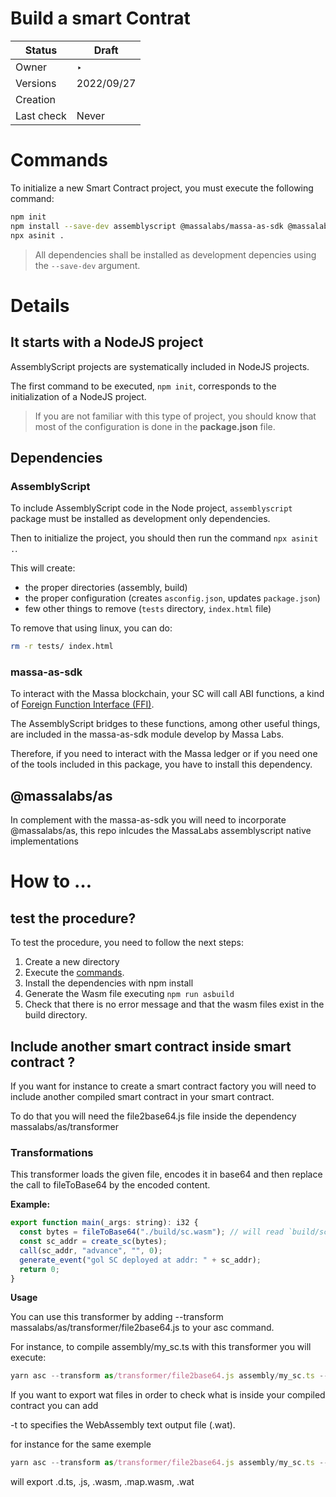 # Build a smart Contrat

| Status     | Draft      |
| ---------- | ---------- |
| Owner      | ‣          |
| Versions   | 2022/09/27 |
| Creation   |
| Last check | Never      |

# Commands

To initialize a new Smart Contract project, you must execute the following command:

```bash
npm init
npm install --save-dev assemblyscript @massalabs/massa-as-sdk @massalabs/as
npx asinit .
```

> All dependencies shall be installed as development depencies using the `--save-dev` argument.

# Details

## It starts with a NodeJS project

AssemblyScript projects are systematically included in NodeJS projects.

The first command to be executed, `npm init`, corresponds to the initialization of a NodeJS project.

> If you are not familiar with this type of project, you should know that most of the configuration is done in the **package.json** file.

## Dependencies

### AssemblyScript

To include AssemblyScript code in the Node project, `assemblyscript` package must be installed as development only dependencies.

Then to initialize the project, you should then run the command `npx asinit .`.

This will create:

- the proper directories (assembly, build)
- the proper configuration (creates `asconfig.json`, updates `package.json`)
- few other things to remove (`tests` directory, `index.html` file)

To remove that using linux, you can do:

```bash
rm -r tests/ index.html
```

### massa-as-sdk

To interact with the Massa blockchain, your SC will call ABI functions, a kind of [Foreign Function Interface (FFI)](https://en.wikipedia.org/wiki/Foreign_function_interface).

The AssemblyScript bridges to these functions, among other useful things, are included in the massa-as-sdk module develop by Massa Labs.

Therefore, if you need to interact with the Massa ledger or if you need one of the tools included in this package, you have to install this dependency.

## @massalabs/as

In complement with the massa-as-sdk you will need to incorporate @massalabs/as, this repo inlcudes the MassaLabs assemblyscript native implementations

# How to …

## test the procedure?

To test the procedure, you need to follow the next steps:

1. Create a new directory
2. Execute the [commands](https://www.notion.so/SC-Build-a-smart-Contrat-aeaa086fad0847b69debb66bc43c329d).
3. Install the dependencies with npm install
4. Generate the Wasm file executing `npm run asbuild`
5. Check that there is no error message and that the wasm files exist in the build directory.

## Include another smart contract inside smart contract ?

If you want for instance to create a smart contract factory you will need to include another compiled smart contract in your smart contract.

To do that you will need the file2base64.js file inside the dependency massalabs/as/transformer

### Transformations

This transformer loads the given file, encodes it in base64 and then replace the call to fileToBase64 by the encoded content.

**Example:**

```jsx
export function main(_args: string): i32 {
  const bytes = fileToBase64("./build/sc.wasm"); // will read `build/sc.wasm`, will encode it in base64 and then put the result in a string used to initialize `bytes`.
  const sc_addr = create_sc(bytes);
  call(sc_addr, "advance", "", 0);
  generate_event("gol SC deployed at addr: " + sc_addr);
  return 0;
}
```

**Usage**

You can use this transformer by adding --transform massalabs/as/transformer/file2base64.js to your asc command.

For instance, to compile assembly/my_sc.ts with this transformer you will execute:

```jsx
yarn asc --transform as/transformer/file2base64.js assembly/my_sc.ts --target release --exportRuntime -o build/my_sc.wasm
```

If you want to export wat files in order to check what is inside your compiled contract you can add

-t to specifies the WebAssembly text output file (.wat).

for instance for the same exemple

```jsx
yarn asc --transform as/transformer/file2base64.js assembly/my_sc.ts --target release --exportRuntime -o build/my_sc.wasm -t build/my_sc.wat
```

will export .d.ts, .js, .wasm, .map.wasm, .wat
